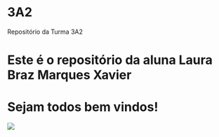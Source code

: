 # 3A2
Repositório da Turma 3A2
# Este é o repositório da aluna Laura Braz Marques Xavier
# Sejam todos bem vindos!
![](https://media1.tenor.com/m/gZU3n_9Nv2EAAAAC/cat-cat-stare.gif)
